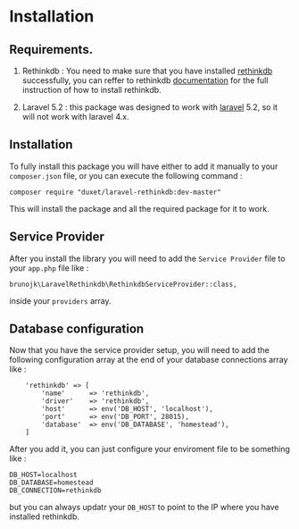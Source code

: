 # Installation

## Requirements.

1. Rethinkdb : You need to make sure that you have installed [rethinkdb](http://www.rethinkdb.com) successfully, you can reffer to rethinkdb [documentation](https://rethinkdb.com/docs/) for the full instruction of how to install rethinkdb.

1. Laravel 5.2 : this package was designed to work with [laravel](http://laravel.com) 5.2, so it will not work with laravel 4.x.

## Installation

To fully install this package you will have either to add it manually to your `composer.json` file, or you can execute the following command :

`composer require "duxet/laravel-rethinkdb:dev-master"`

This will install the package and all the required package for it to work.

## Service Provider

After you install the library you will need to add the `Service Provider` file to your `app.php` file like :

`brunojk\LaravelRethinkdb\RethinkdbServiceProvider::class,`

inside your `providers` array.

## Database configuration

Now that you have the service provider setup, you will need to add the following configuration array at the end of your database connections array like :

        'rethinkdb' => [
            'name'      => 'rethinkdb',
            'driver'    => 'rethinkdb',
            'host'      => env('DB_HOST', 'localhost'),
            'port'      => env('DB_PORT', 28015),
            'database'  => env('DB_DATABASE', 'homestead'),            
        ]

After you add it, you can just configure your enviroment file to be something like :

	DB_HOST=localhost
	DB_DATABASE=homestead
	DB_CONNECTION=rethinkdb

but you can always updatr your `DB_HOST` to point to the IP where you have installed rethinkdb.